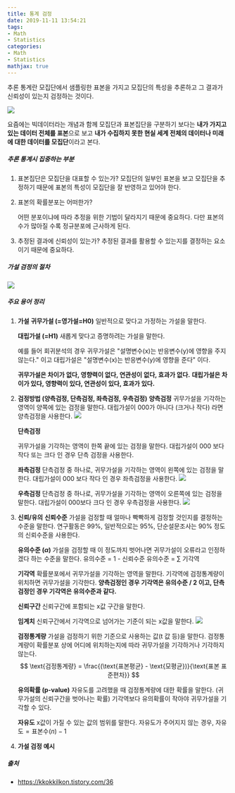 ```yaml
---
title: 통계 검정
date: 2019-11-11 13:54:21
tags:
- Math
- Statistics
categories:
- Math
- Statistics
mathjax: true
---
```


추론 통계란 모집단에서 샘플링한 표본을 가지고 모집단의 특성을 추론하고 그 결과가 신뢰성이 있는지 검정하는 것이다.

![](https://user-images.githubusercontent.com/17154958/68277016-99564280-00b1-11ea-8892-efe11e5a5a67.png)

요즘에는 빅데이터라는 개념과 함께 모집단과 표본집단을 구분하기 보다는 **내가 가지고 있는 데이터 전체를 표본**으로 보고 **내가 수집하지 못한 현실 세계 전체의 데이터나 미래에 대한 데이터를 모집단**이라고 본다.

##### 추론 통계시 집중하는 부분

1. 표본집단은 모집단을 대표할 수 있는가?
   모집단의 일부인 표본을 보고 모집단을 추정하기 때문에 표본의 특성이 모집단을 잘 반영하고 있어야 한다.

2. 표본의 확률분포는 어떠한가?

   어떤 분포이냐에 따라 추정을 위한 기법이 달라지기 때문에 중요하다.
   다만 표본의 수가 많아질 수록 정규분포에 근사하게 된다.

3. 추정된 결과에 신뢰성이 있는가?
   추정된 결과를 활용할 수 있는지를 결정하는 요소이기 때문에 중요하다.

##### 가설 검정의 절차

![](https://user-images.githubusercontent.com/17154958/68276575-a161b280-00b0-11ea-8e4a-a7fad60d5227.png)

##### 주요 용어 정리

1. **가설**
   **귀무가설 (=영가설=H0)**
   일반적으로 맞다고 가정하는 가설을 말한다.

   **대립가설 (=H1)**
   새롭게 맞다고 증명하려는 가설을 말한다.

   예를 들어 회귀분석의 경우 귀무가설은 "설명변수(x)는 반응변수(y)에 영향을 주지 않는다." 이고 대립가설은 "설명변수(x)는 반응변수(y)에 영향을 준다" 이다.

   **귀무가설은 차이가 없다, 영향력이 없다, 연관성이 없다, 효과가 없다.**
   **대립가설은 차이가 있다, 영향력이 있다, 연관성이 있다, 효과가 있다.**

2. **검정방법 (양측검정, 단측검정, 좌측검정, 우측검정)**
   **양측검정**
   귀무가설을 기각하는 영역이 양쪽에 있는 검정을 말한다.
   대립가설이 000가 아니다 (크거나 작다) 라면 양측검정을 사용한다.
   ![](https://user-images.githubusercontent.com/17154958/68276819-2fd63400-00b1-11ea-8e45-a1e8fc1737b6.png)

   **단측검정**

   귀무가설을 기각하는 영역이 한쪽 끝에 있는 검정을 말한다.
   대립가설이 000 보다 작다 또는 크다 인 경우 단측 검정을 사용한다.

   **좌측검정**
   단측검정 중 하나로, 귀무가설을 기각하는 영역이 왼쪽에 있는 검정을 말한다.
   대립가설이 000 보다 작다 인 경우 좌측검정을 사용한다.
   ![](https://user-images.githubusercontent.com/17154958/68276937-7592fc80-00b1-11ea-8ddc-62d22563e091.png)

   **우측검정**
   단측검정 중 하나로, 귀무가설을 기각하는 영역이 오른쪽에 있는 검정을 말한다.
   대립가설이 000보다 크다 인 경우 우측검정을 사용한다.
   ![](https://user-images.githubusercontent.com/17154958/68277061-bf7be280-00b1-11ea-9ebc-c1b8763b10a2.png)

3. **신뢰/유의**
   **신뢰수준**
   가설을 검정할 때 얼마나 빡빡하게 검정할 것인지를 결정하는 수준을 말한다.
   연구활동은 99%, 일반적으로는 95%, 단순설문조사는 90% 정도의 신뢰수준을 사용한다.

   **유의수준 ($\alpha$)**
   가설을 검정할 때 이 정도까지 벗어나면 귀무가설이 오류라고 인정하겠다 하는 수준을 말한다.
   유의수준 = 1 - 신뢰수준
   유의수준 = $\sum$ 기각역

   **기각역**
   확률분포에서 귀무가설을 기각하는 영역을 말한다.
   기각역에 검정통계량이 위치하면 귀무가설을 기각한다.
   **양측검정인 경우 기각역은 유의수준 / 2 이고, 단측검정인 경우 기각역은 유의수준과 같다.**

   **신뢰구간**
   신뢰구간에 포함되는 x값 구간을 말한다.

   **임계치**
   신뢰구간에서 기각역으로 넘어가는 기준이 되는 x값을 말한다.
   ![](https://user-images.githubusercontent.com/17154958/68277332-4f219100-00b2-11ea-80d0-8fa7c5656d8f.png)

   **검정통계량**
   가설을 검정하기 위한 기준으로 사용하는 값(t 값 등)을 말한다.
   검정통계량이 확률분포 상에 어디에 위치하는지에 따라 귀무가설을 기각하거나 기각하지 않는다.
   $$
   \text{검정통계량} = \frac{(\text{표본평균} - \text{모평균})}{\text{표본 표준편차}}
   $$

   **유의확률 (p-value)**
   자유도를 고려했을 때 검정통계량에 대한 확률을 말한다. (귀무가설의 신뢰구간을 벗어나는 확률)
   기각역보다 유의확률이 작아야 귀무가설을 기각할 수 있다.

   **자유도**
   x값이 가질 수 있는 값의 범위를 말한다.
   자유도가 주어지지 않는 경우, $\text{자유도}=\text{표본수}(n) - 1$

4. **가설 검정 예시**









##### 출처

- https://kkokkilkon.tistory.com/36
